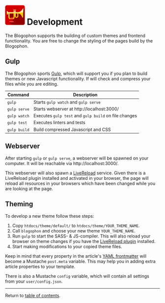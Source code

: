 ![Blogophon -](blogophon.png) Development
===========

The Blogophon supports the building of custom themes and frontend functionality. You are free to change the styling of the pages build by the Blogophon.

Gulp
----

The Blogophon sports [Gulp](http://gulpjs.com/), which will support you if you plan to build themes or new Javascript functionality. If will check and compress your files while you are editing.

| Command      | Description                                           |
|--------------|-------------------------------------------------------|
| `gulp`       | Starts `gulp watch` and `gulp serve`                  |
| `gulp serve` | Starts webserver at http://localhost:3000/            |
| `gulp watch` | Executes `gulp test` and `gulp build` on file changes |
| `gulp test`  | Executes linters and tests                            |
| `gulp build` | Build compressed Javascript and CSS                   |

Webserver
---------

After starting `gulp` or `gulp serve`, a webserver will be spawned on your computer. It will be reachable via http://localhost:3000/.

This webserver will also spawn a [LiveReload](http://livereload.com/) service. Given there is a LiveReload plugin installed and activated in your browser, the page will reload all resources in your browsers which have been changed while you are looking at the page.

Theming
-------

To develop a new theme follow these steps:

1. Copy `htdocs/theme/default/` to `htdocs/theme/YOUR_THEME_NAME`.
1. Call `blogophon` and choose your new theme `YOUR_THEME_NAME`.
1. Run `gulp` to start the SASS- & JS-compiler. This will also reload your browser on theme changes if you have the [LiveReload plugin](http://livereload.com/extensions/) installed.
1. Start making modifications to your copied theme files.

Keep in mind that every property in the article's [YAML frontmatter](markdown.md) will become a Mustache `post.meta` variable. This may help you in adding extra article properties to your template.

There is also a Mustache `config` variable, which will contain all settings from your `user/config.json`.

---

Return to [table of contents](README.md).
